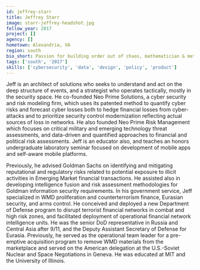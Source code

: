 ```yaml
---
id: jeffrey-starr
title: Jeffrey Starr
image: starr-jeffrey-headshot.jpg
fellow_year: 2017
project: []
agency: []
hometown: Alexandria, VA
region: south
bio_short: Passion for building order out of chaos, mathematician & methodologist, educator in development of self-aware technologies, quant risk advisory and international security, patent holder and start-up founder and entrepreneur.  Celebrate the art and science of design and solutions, anticipate and own the human consequences.
tags: ['south', '2017']
skills: ['cybersecurity', 'data', 'design', 'policy', 'product']
---
```


Jeff is an architect of solutions who seeks to understand and act on the deep structure of events, and a strategist who operates tactically, mostly in the security space.  He co-founded Neo Prime Solutions, a cyber security and risk modeling firm, which uses its patented method to quantify cyber risks and forecast cyber losses both to hedge financial losses from cyber-attacks and to prioritize security control modernization reflecting actual sources of loss in networks.  He also founded Neo Prime Risk Management which focuses on critical military and emerging technology threat assessments, and data-driven and quantified approaches to financial and political risk assessments.  Jeff is an educator also, and teaches an honors undergraduate laboratory seminar focused on development of mobile apps and self-aware mobile platforms.

Previously, he advised Goldman Sachs on identifying and mitigating reputational and regulatory risks related to potential exposure to illicit activities in Emerging Market financial transactions.  He assisted also in developing intelligence fusion and risk assessment methodologies for Goldman information security requirements.  In his government service, Jeff specialized in WMD proliferation and counterterrorism finance, Eurasian security, and arms control.  He conceived and deployed a new Department of Defense program to disrupt terrorist financial networks in combat and high risk zones, and facilitated deployment of operational financial network intelligence units.  He was the senior DoD representative in Russia and Central Asia after 9/11, and the Deputy Assistant Secretary of Defense for Eurasia.  Previously, he served as the operational team leader for a pre-emptive acquisition program to remove WMD materials from the marketplace and served on the American delegation at the U.S.-Soviet Nuclear and Space Negotiations in Geneva.  He was educated at MIT and the University of Illinois. 
